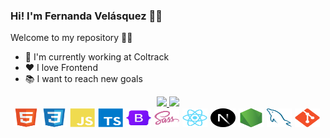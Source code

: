 ### Hi! I'm Fernanda Velásquez 🌈✨

Welcome to my repository  🙋‍♀️

- 🔭 I'm currently working at Coltrack
- ❤️ I love Frontend  
- 📚 I want to reach new goals

<div align="center">
  <a href="https://github.com/Ferla04">
    <img height="180em" src="https://github-readme-stats.vercel.app/api?username=Ferla04&show_icons=true&theme=tokyonight&include_all_commits=true&count_private=true"/>
    <img height="180em" src="https://github-readme-stats.vercel.app/api/top-langs/?username=Ferla04&layout=compact&langs_count=7&theme=tokyonight"/>
  </a>
</div>

  
<div align="center" style="display:flex; gap: 5px;"><br>
  <img alt="Rafa-HTML" height="30" width="40" src="https://raw.githubusercontent.com/devicons/devicon/master/icons/html5/html5-original.svg">
  <img alt="Rafa-CSS" height="30" width="40" src="https://raw.githubusercontent.com/devicons/devicon/master/icons/css3/css3-original.svg">
  <img alt="Rafa-Js" height="30" width="40" src="https://raw.githubusercontent.com/devicons/devicon/master/icons/javascript/javascript-plain.svg">
  <img alt="Rafa-Ts" height="30" width="40" src="https://raw.githubusercontent.com/devicons/devicon/master/icons/typescript/typescript-plain.svg">
  <img alt="Rafa-bootstrap" height="30" width="40" src="https://raw.githubusercontent.com/devicons/devicon/master/icons/bootstrap/bootstrap-original.svg">
  <img alt="Rafa-sass" height="30" width="40" src="https://raw.githubusercontent.com/devicons/devicon/master/icons/sass/sass-original.svg">
  <img alt="Rafa-React" height="30" width="40" src="https://raw.githubusercontent.com/devicons/devicon/master/icons/react/react-original.svg">
  <img alt="Rafa-Next" height="30" width="40" src="https://raw.githubusercontent.com/devicons/devicon/master/icons/nextjs/nextjs-original.svg">
  <img alt="Rafa-Node" height="30" width="40" src="https://raw.githubusercontent.com/devicons/devicon/master/icons/nodejs/nodejs-original.svg">
  <img alt="Rafa-msql" height="30" width="40" src="https://raw.githubusercontent.com/devicons/devicon/master/icons/mysql/mysql-original.svg">
  <img alt="Rafa-git" height="30" width="40" src="https://raw.githubusercontent.com/devicons/devicon/master/icons/git/git-original.svg">
</div>
